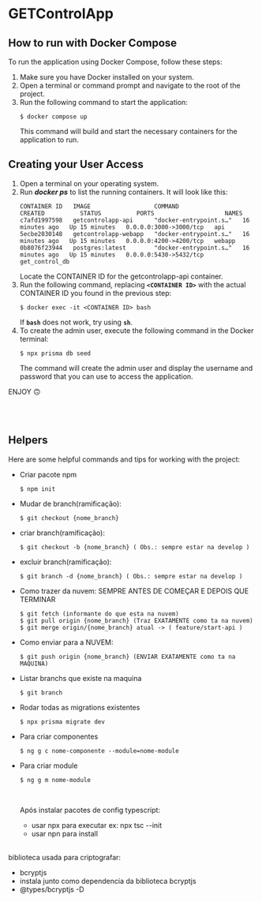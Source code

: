 # GETControlApp

## How to run with Docker Compose

To run the application using Docker Compose, follow these steps:

1. Make sure you have Docker installed on your system.
2. Open a terminal or command prompt and navigate to the root of the project.
3. Run the following command to start the application:
   ```
   $ docker compose up
   ```
   This command will build and start the necessary containers for the application to run.

## Creating your User Access

1. Open a terminal on your operating system.
2. Run **_docker ps_** to list the running containers. It will look like this:
   ```
   CONTAINER ID   IMAGE                  COMMAND                  CREATED          STATUS          PORTS                    NAMES
   c7afd1997598   getcontrolapp-api      "docker-entrypoint.s…"   16 minutes ago   Up 15 minutes   0.0.0.0:3000->3000/tcp   api
   5ecbe2030148   getcontrolapp-webapp   "docker-entrypoint.s…"   16 minutes ago   Up 15 minutes   0.0.0.0:4200->4200/tcp   webapp
   0b8076f23944   postgres:latest        "docker-entrypoint.s…"   16 minutes ago   Up 15 minutes   0.0.0.0:5430->5432/tcp   get_control_db
   ```
   Locate the CONTAINER ID for the getcontrolapp-api container.
3. Run the following command, replacing **`<CONTAINER ID>`** with the actual CONTAINER ID you found in the previous step:
   ```
   $ docker exec -it <CONTAINER ID> bash
   ```
   If **`bash`** does not work, try using **`sh`**.
4. To create the admin user, execute the following command in the Docker terminal:
   ```
   $ npx prisma db seed
   ```
   The command will create the admin user and display the username and password that you can use to access the application.

ENJOY 🙃

<br><br>

## Helpers

Here are some helpful commands and tips for working with the project:

- Criar pacote npm

  ```
  $ npm init
  ```

- Mudar de branch(ramificação):

  ```
  $ git checkout {nome_branch}
  ```

- criar branch(ramificação):

  ```
  $ git checkout -b {nome_branch} ( Obs.: sempre estar na develop )
  ```

- excluir branch(ramificação):

  ```
  $ git branch -d {nome_branch} ( Obs.: sempre estar na develop )
  ```

- Como trazer da nuvem: SEMPRE ANTES DE COMEÇAR E DEPOIS QUE TERMINAR

  ```
  $ git fetch (informante do que esta na nuvem)
  $ git pull origin {nome_branch} (Traz EXATAMENTE como ta na nuvem)
  $ git merge origin/{nome_branch} atual -> ( feature/start-api )
  ```

- Como enviar para a NUVEM:

  ```
  $ git push origin {nome_branch} (ENVIAR EXATAMENTE como ta na MAQUINA)
  ```

- Listar branchs que existe na maquina
  ```
  $ git branch
  ```
- Rodar todas as migrations existentes

  ```
  $ npx prisma migrate dev
  ```

- Para criar componentes

  ```
  $ ng g c nome-componente --module=nome-module
  ```

- Para criar module

  ```
  $ ng g m nome-module
  ```

  <br>

  Após instalar pacotes de config typescript:

  - usar npx para executar ex: npx tsc --init
  - usar npn para install

  <br>

biblioteca usada para criptografar:

- bcryptjs
- instala junto como dependencia da biblioteca bcryptjs
- @types/bcryptjs -D
